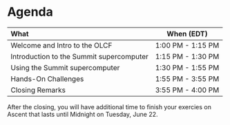# Agenda

|                         What                         |  When (EDT)       |
|:-----------------------------------------------------|:-----------------:|
| Welcome and Intro to the OLCF                        | 1:00 PM - 1:15 PM |
| Introduction to the Summit supercomputer             | 1:15 PM - 1:30 PM |
| Using the Summit supercomputer                       | 1:30 PM - 1:55 PM |
| Hands-On Challenges                                  | 1:55 PM - 3:55 PM |
| Closing Remarks                                      | 3:55 PM - 4:00 PM |

After the closing, you will have additional time to finish your exercies on Ascent that lasts until Midnight on Tuesday, June 22. 
